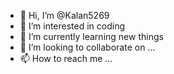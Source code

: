 - 👋 Hi, I’m @Kalan5269
- 👀 I’m interested in coding
- 🌱 I’m currently learning new things
- 💞️ I’m looking to collaborate on ...
- 📫 How to reach me ...

<!---
Kalan5269/Kalan5269 is a ✨ special ✨ repository because its `README.md` (this file) appears on your GitHub profile.
You can click the Preview link to take a look at your changes.
--->

